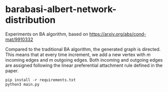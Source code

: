 # barabasi-albert-network-distribution

Experiments on BA algorithm, based on https://arxiv.org/abs/cond-mat/9910332

Compared to the traditional BA algorithm, the generated graph is directed. This means that at every time increment, we add a new vertex with $m$ incoming edges and $m$ outgoing edges. Both incoming and outgoing edges are assigned following the linear preferential attachment rule defined in the paper.

```
pip install -r requirements.txt
python3 main.py
```
